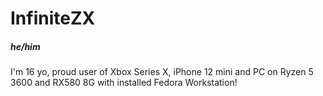 # InfiniteZX
##### he/him

I'm 16 yo, proud user of Xbox Series X, iPhone 12 mini and PC on Ryzen 5 3600 and RX580 8G with installed Fedora Workstation!
